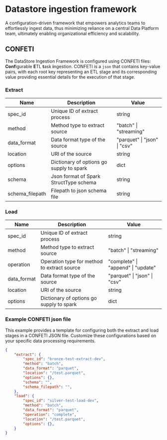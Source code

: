 # Datastore ingestion framework
A configuration-driven framework that empowers analytics teams to effortlessly ingest data, thus minimizing reliance on a central Data Platform team, ultimately enabling organizational efficiency and scalability.

## CONFETI
The DataStore Ingestion Framework is configured using CONFETI files: **Conf**igurable **E**TL **t**ask **i**ngestion. CONFETI is a `json` that contains key-value pairs, with each root key representing an ETL stage and its corresponding value providing essential details for the execution of that stage.

### Extract
| Name | Description | Value |
|------|-------------|-------|
| spec_id | Unique ID of extract process | string |
| method | Method type to extract source | "batch" \| "streaming" |
| data_format | Data format type of the source | "parquet" \| "json" \| "csv" |
| location | URI of the source | string |
| options | Dictionary of options go supply to spark | dict |
| schema | Json format of Spark StructType schema | string |
| schema_filepath | Filepath to json schema file | string |

### Load
| Name | Description | Value |
|------|-------------|-------|
| spec_id | Unique ID of extract process | string |
| method | Method type to extract source | "batch" \| "streaming" |
| operation | Operation type for method to extract source | "complete" \| "append" \| "update" |
| data_format | Data format type of the source | "parquet" \| "json" \| "csv" |
| location | URI of the source | string |
| options | Dictionary of options go supply to spark | dict |

### Example CONFETI json file
This example provides a template for configuring both the extract and load stages in a CONFETI JSON file. Customize these configurations based on your specific data processing requirements.
```json
{
    "extract": {
        "spec_id": "bronze-test-extract-dev",
        "method": "batch",
        "data_format": "parquet",
        "location": "/test.parquet",
        "options": {},
        "schema": "",
        "schema_filepath": "",
    },
    "load": {
        "spec_id": "silver-test-load-dev",
        "method": "batch",
        "data_format": "parquet",
        "operation": "complete",
        "location": "/test.parquet",
        "options": {},
    }
}
```